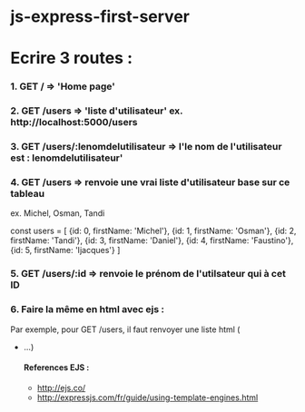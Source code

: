 # js-express-first-server

# Ecrire 3 routes :

### 1. GET / => 'Home page'
### 2. GET /users => 'liste d\'utilisateur' ex. http://localhost:5000/users
### 3. GET /users/:lenomdelutilisateur => l'le nom de l'utilisateur est : lenomdelutilisateur'

### 4. GET /users => renvoie une vrai liste d'utilisateur base sur ce tableau

ex. Michel, Osman, Tandi

const users = [
  {id: 0, firstName: 'Michel'},
  {id: 1, firstName: 'Osman'},
  {id: 2, firstName: 'Tandi'},
  {id: 3, firstName: 'Daniel'},
  {id: 4, firstName: 'Faustino'},
  {id: 5, firstName: 'Ijacques'}
]

### 5. GET /users/:id => renvoie le prénom de l'utilsateur qui à cet ID

### 6. Faire la même en html avec ejs :

Par exemple, pour GET /users, il faut renvoyer une liste html (<ul><li>...)

#### References EJS :

* http://ejs.co/
* http://expressjs.com/fr/guide/using-template-engines.html
